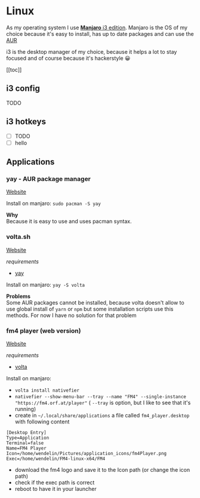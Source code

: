 # Linux

As my operating system I use [**Manjaro** i3 edition](https://manjaro.org/download/community/i3/).
Manjaro is the OS of my choice because it's easy to install, has up to date packages and can use the [AUR](https://aur.archlinux.org/)

i3 is the desktop manager of my choice, because it helps a lot to stay focused and of course because it's hackerstyle :grinning:

[[toc]]

## i3 config
TODO

## i3 hotkeys
- [ ] TODO
- [ ] hello

## Applications
### yay - AUR package manager

[Website](https://github.com/Jguer/yay)

Install on manjaro:
`sudo pacman -S yay`

**Why**<br/>
Because it is easy to use and uses pacman syntax.

### volta.sh

[Website](https://volta.sh/)

*requirements*

- [yay](#yay-aur-package-manager)

Install on manjaro:
`yay -S volta`

**Problems**<br/>
Some AUR packages cannot be installed, because volta doesn't allow to use global install of `yarn` or `npm` but some installation scripts use this methods. For now I have no solution for that problem

### fm4 player (web version)

[Website](https://fm4.orf.at/player)

*requirements*

- [volta](#volta-sh)

Install on manjaro:
- `volta install nativefier`
- `nativefier --show-menu-bar --tray --name "FM4" --single-instance "https://fm4.orf.at/player"` ( `--tray` is option, but I like to see that it's running)
- create in `~/.local/share/applications` a file called `fm4_player.desktop` with following content
```
[Desktop Entry]
Type=Application
Terminal=false
Name=FM4 Player
Icon=/home/wendelin/Pictures/application_icons/fm4Player.png
Exec=/home/wendelin/FM4-linux-x64/FM4
```
- download the fm4 logo and save it to the Icon path (or change the icon path)
- check if the exec path is correct
- reboot to have it in your launcher
